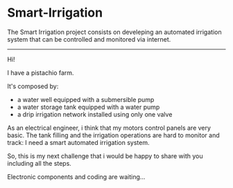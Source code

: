 # Smart-Irrigation
The Smart Irrigation project consists on develeping an automated irrigation system that can be controlled and monitored via internet.
_________________________________________________________________
Hi!

I have a pistachio farm.

It's composed by:

- a water well equipped with a submersible pump
- a water storage tank equipped with a water pump
- a drip irrigation network installed using only one valve

As an electrical engineer, i think that my motors control panels are very basic. The tank filling and the irrigation operations are hard to monitor and track: I need a smart automated irrigation system.

So, this is my next challenge that i would be happy to share with you including all the steps.

Electronic components and coding are waiting...

